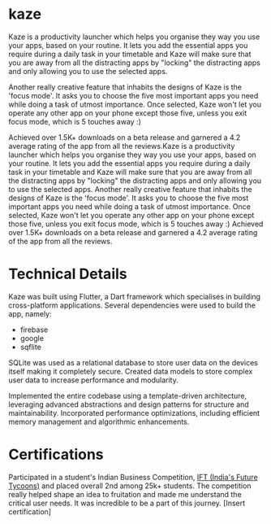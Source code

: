# kaze
Kaze is a productivity launcher which helps you organise they way you use your apps, based on your routine. It lets you add the essential apps you require during a daily task in your timetable and Kaze will make sure that you are away from all the distracting apps by "locking" the distracting apps and only allowing you to use the selected apps.

Another really creative feature that inhabits the designs of Kaze is the 'focus mode'. It asks you to choose the five most important apps you need while doing a task of utmost importance. Once selected, Kaze won't let you operate any other app on your phone except those five, unless you exit focus mode, which is 5 touches away :)

Achieved over 1.5K+ downloads on a beta release and garnered a 4.2 average rating of the app from all the reviews.Kaze is a productivity launcher which helps you organise they way you use your apps, based on your routine. It lets you add the essential apps you require during a daily task in your timetable and Kaze will make sure that you are away from all the distracting apps by "locking" the distracting apps and only allowing you to use the selected apps. Another really creative feature that inhabits the designs of Kaze is the 'focus mode'. It asks you to choose the five most important apps you need while doing a task of utmost importance. Once selected, Kaze won't let you operate any other app on your phone except those five, unless you exit focus mode, which is 5 touches away :) Achieved over 1.5K+ downloads on a beta release and garnered a 4.2 average rating of the app from all the reviews.

# Technical Details
Kaze was built using Flutter, a Dart framework which specialises in building cross-platform applications. Several dependencies were used to build the app, namely:
- firebase
- google 
- sqflite

SQLite was used as a relational database to store user data on the devices itself making it completely secure. Created data models to store complex user data to increase performance and modularity.

Implemented the entire codebase using a template-driven architecture, leveraging advanced abstractions and design patterns for structure and maintainability. Incorporated performance optimizations, including efficient memory management and algorithmic enhancements.

# Certifications 
Participated in a student's Indian Business Competition, [IFT (India's Future Tycoons)](https://www.indiafuturetycoons.com/) and placed overall 2nd among 25k+ students. The competition really helped shape an idea to fruitation and made me understand the critical user needs. It was incredible to be a part of this journey.
[Insert certification]


